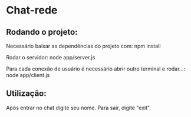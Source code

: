 # Chat-rede
## Rodando o projeto:
Necessário baixar as dependências do projeto com: npm install

Rodar o servidor: node app/server.js

Para cada conexão de usuário é necessário abrir outro terminal e rodar...: node app/client.js

## Utilização:
Após entrar no chat digite seu nome. Para sair, digite "exit".